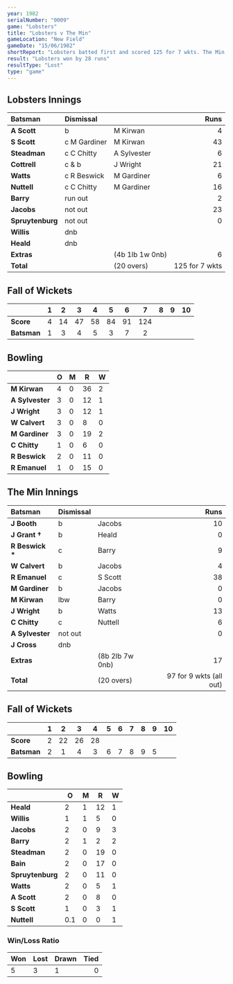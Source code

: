 ```yaml
---
year: 1982
serialNumber: "0009"
game: "Lobsters"
title: "Lobsters v The Min"
gameLocation: "New Field"
gameDate: "15/06/1982"
shortReport: "Lobsters batted first and scored 125 for 7 wkts. The Min replied with 97 for 9 wkts (all out)"
result: "Lobsters won by 28 runs"
resultType: "Lost"
type: "game"
---
```


## Lobsters Innings

| Batsman | Dismissal |  | Runs |
|:---|:---|---|---:|
| **A Scott** | b | M Kirwan | 4 | 
| **S Scott** | c M Gardiner | M Kirwan | 43 | 
| **Steadman** | c C Chitty | A Sylvester | 6 | 
| **Cottrell** | c & b | J Wright | 21 | 
| **Watts** | c R Beswick | M Gardiner | 6 | 
| **Nuttell** | c C Chitty | M Gardiner | 16 | 
| **Barry** | run out | | 2 | 
| **Jacobs** | not out | | 23 | 
| **Spruytenburg** | not out | | 0 | 
| **Willis** | dnb | | | 
| **Heald** | dnb | | | 
| **Extras** | | (4b 1lb 1w 0nb) | 6 | 
| **Total** | | (20 overs) | 125 for 7 wkts | 

## Fall of Wickets

| | 1 | 2 | 3 | 4 | 5 | 6 | 7 | 8 | 9 | 10 |
|---|:---:|:---:|:---:|:---:|:---:|:---:|:---:|:---:|:---:|:---:|
| **Score** | 4 | 14 | 47 | 58 | 84 | 91 | 124 | | | | 
| **Batsman** | 1 | 3 | 4 | 5 | 3 | 7 | 2 | | | | 

## Bowling

| | O | M | R | W |
|---|---|---|---|---|
| **M Kirwan** | 4 | 0 | 36 | 2 | 
| **A Sylvester** | 3 | 0 | 12 | 1 | 
| **J Wright** | 3 | 0 | 12 | 1 | 
| **W Calvert** | 3 | 0 | 8 | 0 | 
| **M Gardiner** | 3 | 0 | 19 | 2 | 
| **C Chitty** | 1 | 0 | 6 | 0 | 
| **R Beswick** | 2 | 0 | 11 | 0 | 
| **R Emanuel** | 1 | 0 | 15 | 0 | 

## The Min Innings

| Batsman | Dismissal |  | Runs |
|:---|:---|---|---:|
| **J Booth** | b | Jacobs | 10 | 
| **J Grant &#8224;** | b | Heald | 0 | 
| **R Beswick &#42;** | c | Barry | 9 | 
| **W Calvert** | b | Jacobs | 4 | 
| **R Emanuel** | c | S Scott | 38 | 
| **M Gardiner** | b | Jacobs | 0 | 
| **M Kirwan** | lbw | Barry | 0 | 
| **J Wright** | b | Watts | 13 | 
| **C Chitty** | c | Nuttell | 6 | 
| **A Sylvester** | not out | | 0 | 
| **J Cross** | dnb | | | 
| **Extras** | | (8b 2lb 7w 0nb) | 17 | 
| **Total** | | (20 overs) | 97 for 9 wkts (all out) | 

## Fall of Wickets

| | 1 | 2 | 3 | 4 | 5 | 6 | 7 | 8 | 9 | 10 |
|---|:---:|:---:|:---:|:---:|:---:|:---:|:---:|:---:|:---:|:---:|
| **Score** | 2 | 22 | 26 | 28 | | | | | | | 
| **Batsman** | 2 | 1 | 4 | 3 | 6 | 7 | 8 | 9 | 5 | | 

## Bowling

| | O | M | R | W |
|---|---|---|---|---|
| **Heald** | 2 | 1 | 12 | 1 | 
| **Willis** | 1 | 1 | 5 | 0 | 
| **Jacobs** | 2 | 0 | 9 | 3 | 
| **Barry** | 2 | 1 | 2 | 2 | 
| **Steadman** | 2 | 0 | 19 | 0 | 
| **Bain** | 2 | 0 | 17 | 0 | 
| **Spruytenburg** | 2 | 0 | 11 | 0 | 
| **Watts** | 2 | 0 | 5 | 1 | 
| **A Scott** | 2 | 0 | 8 | 0 | 
| **S Scott** | 1 | 0 | 3 | 1 | 
| **Nuttell** | 0.1 | 0 | 0 | 1 | 

### Win/Loss Ratio

| Won | Lost | Drawn | Tied |
|:---|:---|:---|---:|
| 5 | 3 | 1 | 0 |